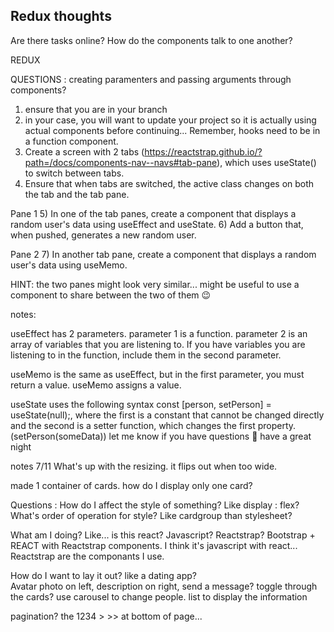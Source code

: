 


## Redux thoughts
Are there tasks online?
How do the components talk to one another?

REDUX







QUESTIONS : 
creating paramenters and passing arguments through components?




1) ensure that you are in your branch
2) in your case, you will want to update your project so it is actually using actual components before continuing... Remember, hooks need to be in a function component.
3) Create a screen with 2 tabs (https://reactstrap.github.io/?path=/docs/components-nav--navs#tab-pane), which uses useState()  to switch between tabs.
4) Ensure that when tabs are switched, the active class changes on both the tab and the tab pane.

Pane 1
5) In one of the tab panes, create a component that displays a random user's data using useEffect and useState.
6) Add a button that, when pushed, generates a new random user.

Pane 2
7) In another tab pane, create a component that displays a random user's data using useMemo.

HINT: the two panes might look very similar... might be useful to use a component to share between the two of them 😉

notes: 

useEffect has 2 parameters. parameter 1 is a function. parameter 2 is an array of variables that you are listening to. If you have variables you are listening to in the function, include them in the second parameter.

useMemo is the same as useEffect, but in the first parameter, you must return a value. useMemo assigns a value.

useState uses the following syntax const [person, setPerson] = useState(null);, where the first is a constant that cannot be changed directly and the second is a setter function, which changes the first property. (setPerson(someData)) 
let me know if you have questions 🙂 have a great night




notes 7/11
What's up with the resizing.  it flips out when too wide.

made 1 container of cards.  how do I display only one card?




Questions : 
How do I affect the style of something?  Like display : flex?
What's order of operation for style? Like cardgroup than stylesheet?

What am I doing?  Like... is this react? Javascript? 
Reactstrap?  Bootstrap + REACT with Reactstrap components.
I think it's javascript with react...
Reactstrap are the componants I use. 

How do I want to lay it out?
like a dating app?   
Avatar photo on left, description on right, send a message?
toggle through the cards? 
use carousel to change people.
list to display the information

pagination?   the 1234 > >> at bottom of page...


